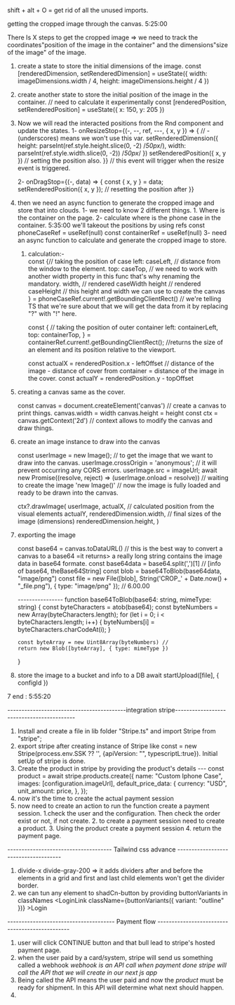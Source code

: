 shift + alt + O = get rid of all the unused imports.

getting the cropped image through the canvas. 5:25:00

There Is X steps to get the cropped image
=> we need to track the coordinates"position of the image in the container" and the dimensions"size of the image" of the image.

1.  create a state to store the initial dimensions of the image.
    const [renderedDimension, setRenderedDimension] = useState({
    width: imageDimensions.width / 4,
    height: imageDimensions.height / 4
    })
2.  create another state to store the initial position of the image in the container. // need to calculate it experimentally
    const [renderedPosition, setRenderedPosition] = useState({
    x: 150,
    y: 205
    })

3.  Now we will read the interacted positions from the Rnd component and update the states.
    1-
    onResizeStop={(-, --, ref, ---, { x, y }) => { // - (underscores) means we won't use this var.
    setRenderedDimension({
    height: parseInt(ref.style.height.slice(0, -2) /_50px_/),
    width: parseInt(ref.style.width.slice(0, -2)) /_50px_/
    })
    setRenderedPosition({ x, y }) // setting the position also.
    }} // this event will trigger when the resize event is triggered.

    2-
    onDragStop={(-, data) => {
    const { x, y } = data;
    setRenderedPosition({ x, y }); // resetting the position after
    }}

4.  then we need an async function to generate the cropped image and store that into clouds.
    1-
    we need to know 2 different things. 1. Where is the container on the page. 2- calculate where is the phone case in the container. 5:35:00
    we'll takeout the positions by using refs
    const phoneCaseRef = useRef<HTMLDivElement>(null)
    const containerRef = useRef<HTMLDivElement>(null)
    3- need an async function to calculate and generate the cropped image to store.

    1. calculation:-  
        const {// taking the position of case
       left: caseLeft, // distance from the window to the element.
       top: caseTop, // we need to work with another width property in this func that's why renaming the mandatory.
       width, // rendered caseWidth
       height // rendered caseHeight
       // this height and width we can use to create the canvas
       } = phoneCaseRef.current!.getBoundingClientRect() // we're telling TS that we're sure about that we will get the data from it by replacing "?" with "!" here.

       const { // taking the position of outer container
       left: containerLeft,
       top: containerTop,
       } = containerRef.current!.getBoundingClientRect(); //returns the size of an element and its position relative to the viewport.

       const actualX = renderedPosition.x - leftOffset // distance of the image - distance of cover from container = distance of the image in the cover.
       const actualY = renderedPosition.y - topOffset

5.  creating a canvas same as the cover.

    const canvas = document.createElement('canvas') // create a canvas to print things.
    canvas.width = width
    canvas.height = height
    const ctx = canvas.getContext('2d') // context allows to modify the canvas and draw things.

6.  create an image instance to draw into the canvas

    const userImage = new Image(); // to get the image that we want to draw into the canvas.
    userImage.crossOrigin = 'anonymous'; // it will prevent occurring any CORS errors.
    userImage.src = imageUrl;
    await new Promise((resolve, reject) => (userImage.onload = resolve)) // waiting to create the image 'new Image()'
    // now the image is fully loaded and ready to be drawn into the canvas.

    ctx?.drawImage(
    userImage,
    actualX, // calculated position from the visual elements
    actualY,
    renderedDimension.width, // final sizes of the image (dimensions)
    renderedDimension.height,
    )

7.  exporting the image

    const base64 = canvas.toDataURL() // this is the best way to convert a canvas to a base64 =it returns> a really long string contains the image data in base64 formate.
    const base64data = base64.split(',')[1] // [info of base64, theBase64String]
    const blob = base64ToBlob(base64data, "image/png")
    const file = new File([blob], String('CROP\_' + Date.now() + "\_file.png"), { type: "image/png" });
    // 6.00.00

    ---------------- function base64ToBlob(base64: string, mimeType: string) {
    const byteCharacters = atob(base64);
    const byteNumbers = new Array(byteCharacters.length);
    for (let i = 0; i < byteCharacters.length; i++) {
    byteNumbers[i] = byteCharacters.charCodeAt(i);
    }

        const byteArray = new Uint8Array(byteNumbers) //
        return new Blob([byteArray], { type: mimeType })

    }

8.  store the image to a bucket and info to a DB
    await startUpload([file], {
    configId
    })

7 end : 5:55:20

------------------------------------------integration stripe------------------------------------------

1. Install and create a file in lib folder "Stripe.ts" and import Stripe from "stripe";
2. export stripe after creating instance of Stripe like const = new Stripe(process.env.SSK ?? '', {apiVersion: "", typescriptL:true}). Initial setUp of stripe is done.
3. Create the product in stripe by providing the product's details
   --- const product = await stripe.products.create({
   name: "Custom Iphone Case",
   images: [configuration.imageUrl],
   default_price_data: {
   currency: "USD",
   unit_amount: price,
   },
   });
4. now it's the time to create the actual payment session
5. now need to create an action to run the function create a payment session.
   1.check the user and the configuration. Then check the order exist or not, if not create. 2. to create a payment session need to create a product. 3. Using the product create a payment session 4. return the payment page.

------------------------------------- Tailwind css advance -------------------------------------

1.  divide-x divide-gray-200 => it adds dividers after and before the elements in a grid and first and last child elements won't get the divider border.
2.  we can tun any element to shadCn-button by providing buttonVariants in classNames <LoginLink className={buttonVariants({ variant: "outline" })} >Login</LoginLink>

-------------------------------------- Payment flow -----------------------------------------------

1.  user will click CONTINUE button and that bull lead to stripe's hosted payment page.
2.  when the user paid by a card/system, stripe will send us something called a webhook _webhook is an API call when payment done stripe will call the API that we will create in our next js app_
3.  Being called the API means the user paid and now the _product_ must be ready for shipment. In this API will determine what next should happen.
4.  
